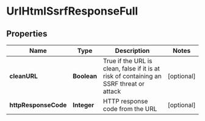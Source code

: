 
# UrlHtmlSsrfResponseFull

## Properties
Name | Type | Description | Notes
------------ | ------------- | ------------- | -------------
**cleanURL** | **Boolean** | True if the URL is clean, false if it is at risk of containing an SSRF threat or attack |  [optional]
**httpResponseCode** | **Integer** | HTTP response code from the URL |  [optional]



